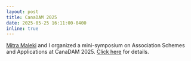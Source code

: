 ```yaml
---
layout: post
title: CanaDAM 2025
date: 2025-05-25 16:11:00-0400
inline: true
---
```


[Mitra Maleki](https://www.rmaleki.com/) and I organized a mini-symposium on Association Schemes and Applications at CanaDAM 2025. [Click here](/blog/2025/Association-schemes-CanaDAM/) for details.